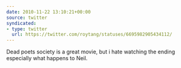 ```yaml
---
date: 2010-11-22 13:10:21+00:00
source: twitter
syndicated:
- type: twitter
  url: https://twitter.com/roytang/statuses/6695982905434112/
---
```


Dead poets society is a great movie, but i hate watching the ending especially what happens to Neil.